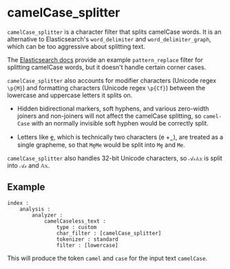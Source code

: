 camelCase_splitter
==============

`camelCase_splitter` is a character filter that splits camelCase words. It is an
alternative to Elasticsearch's `word_delimiter` and `word_delimiter_graph`, which can
be too aggressive about splitting text.

The [Elasticsearch 
docs](https://www.elastic.co/guide/en/elasticsearch/reference/7.10/analysis-pattern-replace-charfilter.html)
provide an example `pattern_replace` filter for splitting camelCase words, but it
doesn't handle certain corner cases.

`camelCase_splitter` also accounts for modifier characters (Unicode regex `\p{M}`) and
formatting characters (Unicode regex `\p{Cf}`) between the lowercase and uppercase
letters it splits on.

* Hidden bidirectional markers, soft hyphens, and various zero-width joiners and
  non-joiners will not affect the camelCase splitting, so `camel-Case` with an normally invisible soft hyphen would be correctly split.

* Letters like e̪, which is technically two characters (e +  ̪ ), are treated as a
  single grapheme, so that `Me̪Me` would be split into `Me̪` and `Me`.

`camelCase_splitter` also handles 32-bit Unicode characters, so `𝒜𝓍𝔸𝕩` is split
into `𝒜𝓍` and `𝔸𝕩`.

Example
-------
```
index :
    analysis :
        analyzer :
            camelCaseless_text :
                type : custom
                char_filter : [camelCase_splitter]
                tokenizer : standard
                filter : [lowercase]
```

This will produce the token `camel` and `case` for the input text `camelCase`.
